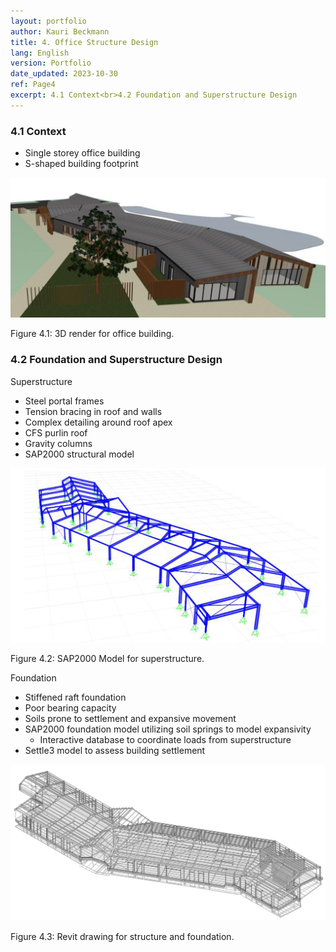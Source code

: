 ```yaml
---
layout: portfolio
author: Kauri Beckmann
title: 4. Office Structure Design
lang: English
version: Portfolio
date_updated: 2023-10-30
ref: Page4
excerpt: 4.1 Context<br>4.2 Foundation and Superstructure Design
---
```


### 4.1 Context
* Single storey office building
* S-shaped building footprint

![Figure_4-1](\assets\images\portfolio\Figure_4-1.png)
<figcaption>Figure 4.1: 3D render for office building.</figcaption>

### 4.2 Foundation and Superstructure Design
Superstructure
* Steel portal frames
* Tension bracing in roof and walls
* Complex detailing around roof apex
* CFS purlin roof
* Gravity columns
* SAP2000 structural model

![Figure_4-2](\assets\images\portfolio\Figure_4-2.png)
<figcaption>Figure 4.2: SAP2000 Model for superstructure.</figcaption>

Foundation
* Stiffened raft foundation
* Poor bearing capacity
* Soils prone to settlement and expansive movement
* SAP2000 foundation model utilizing soil springs to model expansivity
  * Interactive database to coordinate loads from superstructure
* Settle3 model to assess building settlement

![Figure_4-3](\assets\images\portfolio\Figure_4-3.png)
<figcaption>Figure 4.3: Revit drawing for structure and foundation.</figcaption>